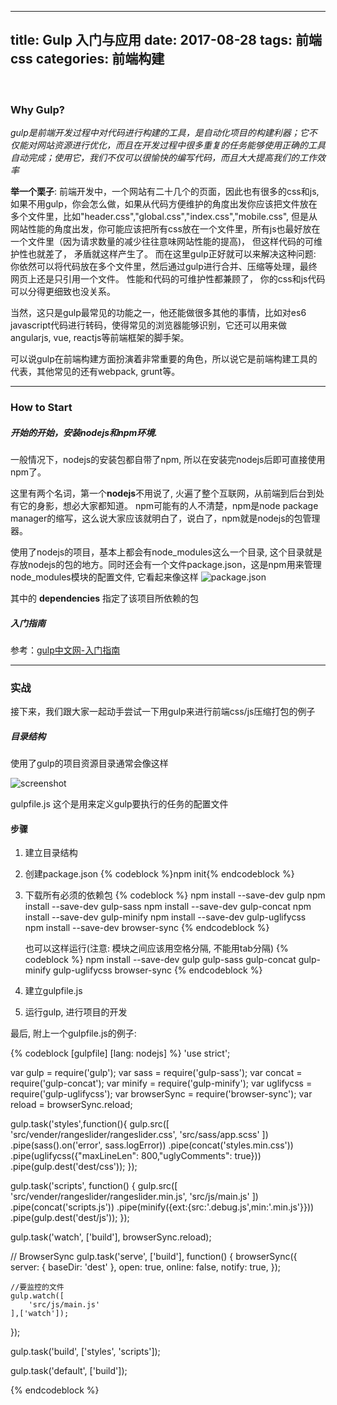 
---
title: Gulp 入门与应用
date: 2017-08-28
tags: 前端 css
categories: 前端构建
---
<br/>

### Why Gulp? ###
*gulp是前端开发过程中对代码进行构建的工具，是自动化项目的构建利器；它不仅能对网站资源进行优化，而且在开发过程中很多重复的任务能够使用正确的工具自动完成；使用它，我们不仅可以很愉快的编写代码，而且大大提高我们的工作效率*


**举一个栗子**: 前端开发中，一个网站有二十几个的页面，因此也有很多的css和js,　如果不用gulp，你会怎么做，如果从代码方便维护的角度出发你应该把文件放在多个文件里，比如"header.css","global.css","index.css","mobile.css", 但是从网站性能的角度出发，你可能应该把所有css放在一个文件里，所有js也最好放在一个文件里（因为请求数量的减少往往意味网站性能的提高)， 但这样代码的可维护性也就差了， 矛盾就这样产生了。 而在这里gulp正好就可以来解决这种问题: 你依然可以将代码放在多个文件里，然后通过gulp进行合并、压缩等处理，最终网页上还是只引用一个文件。 性能和代码的可维护性都兼顾了， 你的css和js代码可以分得更细致也没关系。

当然，这只是gulp最常见的功能之一，他还能做很多其他的事情，比如对es6 javascript代码进行转码，使得常见的浏览器能够识别，它还可以用来做angularjs, vue, reactjs等前端框架的脚手架。

可以说gulp在前端构建方面扮演着非常重要的角色，所以说它是前端构建工具的代表，其他常见的还有webpack, grunt等。

-----

### How to Start

##### 开始的开始，安装nodejs和npm环境.
一般情况下，nodejs的安装包都自带了npm, 所以在安装完nodejs后即可直接使用npm了。 

这里有两个名词，第一个**nodejs**不用说了, 火遍了整个互联网，从前端到后台到处有它的身影，想必大家都知道。 npm可能有的人不清楚，npm是node package manager的缩写，这么说大家应该就明白了，说白了，npm就是nodejs的包管理器。 

使用了nodejs的项目，基本上都会有node_modules这么一个目录, 这个目录就是存放nodejs的包的地方。同时还会有一个文件package.json，这是npm用来管理node_modules模块的配置文件, 它看起来像这样
![package.json](/blog/images/gulp-tutorial/package.json.jpg) 

其中的 **dependencies** 指定了该项目所依赖的包

##### 入门指南
参考：[gulp中文网-入门指南](http://www.gulpjs.com.cn/docs/getting-started/)

-----	

### 实战
接下来，我们跟大家一起动手尝试一下用gulp来进行前端css/js压缩打包的例子

##### 目录结构
使用了gulp的项目资源目录通常会像这样
 
![screenshot](/blog/images/gulp-tutorial/gulp-structure.png)

gulpfile.js 这个是用来定义gulp要执行的任务的配置文件

#### 步骤
1. 建立目录结构
2. 创建package.json
	{% codeblock %}npm init{% endcodeblock %}
3. 下载所有必须的依赖包
	{% codeblock %}
	npm install --save-dev gulp
	npm install --save-dev gulp-sass
	npm install --save-dev gulp-concat
	npm install --save-dev gulp-minify
	npm install --save-dev gulp-uglifycss
	npm install --save-dev browser-sync
	{% endcodeblock %}

	也可以这样运行(注意: 模块之间应该用空格分隔, 不能用tab分隔)
	{% codeblock %}
	npm install --save-dev gulp gulp-sass gulp-concat gulp-minify gulp-uglifycss browser-sync
	{% endcodeblock %}

4. 建立gulpfile.js
5. 运行gulp, 进行项目的开发

最后, 附上一个gulpfile.js的例子:

{% codeblock [gulpfile] [lang: nodejs] %}
'use strict';

var gulp = require('gulp');
var sass = require('gulp-sass');
var concat = require('gulp-concat');
var minify = require('gulp-minify');
var uglifycss = require('gulp-uglifycss');
var browserSync = require('browser-sync');
var reload  = browserSync.reload;

gulp.task('styles',function(){
    gulp.src([
        'src/vender/rangeslider/rangeslider.css',
        'src/sass/app.scss'
    ])
    .pipe(sass().on('error', sass.logError))
    .pipe(concat('styles.min.css'))
    .pipe(uglifycss({"maxLineLen": 800,"uglyComments": true}))
    .pipe(gulp.dest('dest/css'));
});

gulp.task('scripts', function() {
    gulp.src([
        'src/vender/rangeslider/rangeslider.min.js',
        'src/js/main.js'
    ])
    .pipe(concat('scripts.js'))
    .pipe(minify({ext:{src:'.debug.js',min:'.min.js'}}))
    .pipe(gulp.dest('dest/js'));
});

gulp.task('watch', ['build'], browserSync.reload);

// BrowserSync
gulp.task('serve', ['build'], function() {
	browserSync({
		server: {
			baseDir: 'dest'
		},
		open: true,
		online: false,
		notify: true,
	});

	//要监控的文件
	gulp.watch([
		'src/js/main.js'
	],['watch']);
});

gulp.task('build', ['styles', 'scripts']);

gulp.task('default', ['build']);

{% endcodeblock %}